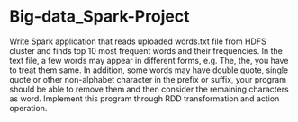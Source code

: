 # Big-data_Spark-Project
Write Spark application that reads uploaded words.txt file from HDFS cluster and finds top 10 most frequent words and their frequencies. In the text file, a few words may appear in different forms, e.g. The, the, you have to treat them same. In addition, some words may have double quote, single quote or other non-alphabet character in the prefix or suffix, your program should be able to remove them and then consider the remaining characters as word. Implement this program through RDD transformation and action operation.

